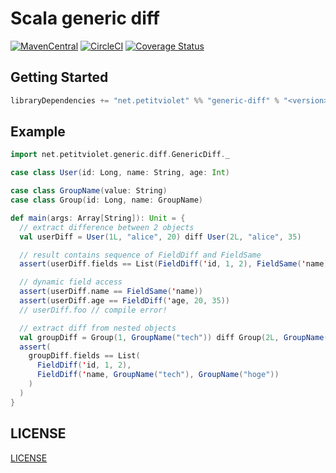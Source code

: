 # Scala generic diff

[![MavenCentral](https://maven-badges.herokuapp.com/maven-central/net.petitviolet/genericdiff_2.12/badge.svg)](https://maven-badges.herokuapp.com/maven-central/net.petitviolet/genericdiff_2.12)
 [![CircleCI](https://circleci.com/gh/petitviolet/scala-generic-diff.svg?style=svg)](https://circleci.com/gh/petitviolet/scala-generic-diff)
 [![Coverage Status](https://coveralls.io/repos/github/petitviolet/scala-generic-diff/badge.svg?branch=master)](https://coveralls.io/github/petitviolet/scala-generic-diff?branch=master)

## Getting Started

```scala
libraryDependencies += "net.petitviolet" %% "generic-diff" % "<version>"
```

## Example

```scala
import net.petitviolet.generic.diff.GenericDiff._

case class User(id: Long, name: String, age: Int)

case class GroupName(value: String)
case class Group(id: Long, name: GroupName)

def main(args: Array[String]): Unit = {
  // extract difference between 2 objects
  val userDiff = User(1L, "alice", 20) diff User(2L, "alice", 35)

  // result contains sequence of FieldDiff and FieldSame
  assert(userDiff.fields == List(FieldDiff('id, 1, 2), FieldSame('name), FieldDiff('age, 20, 35)))

  // dynamic field access
  assert(userDiff.name == FieldSame('name))
  assert(userDiff.age == FieldDiff('age, 20, 35))
  // userDiff.foo // compile error!

  // extract diff from nested objects
  val groupDiff = Group(1, GroupName("tech")) diff Group(2L, GroupName("hoge"))
  assert(
    groupDiff.fields == List(
      FieldDiff('id, 1, 2),
      FieldDiff('name, GroupName("tech"), GroupName("hoge"))
    )
  )
}
```

## LICENSE

[LICENSE](https://github.com/petitviolet/scala-generic-diff/blob/master/LICENSE)
